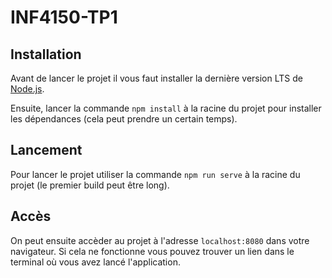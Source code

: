 # INF4150-TP1

## Installation

Avant de lancer le projet il vous faut installer la dernière version LTS de [Node.js](https://nodejs.org/en/).

Ensuite, lancer la commande `npm install` à la racine du projet pour installer les dépendances (cela peut prendre un certain temps).

## Lancement

Pour lancer le projet utiliser la commande `npm run serve` à la racine du projet (le premier build peut être long).

## Accès

On peut ensuite accèder au projet à l'adresse `localhost:8080` dans votre navigateur.
Si cela ne fonctionne vous pouvez trouver un lien dans le terminal où vous avez lancé l'application.
